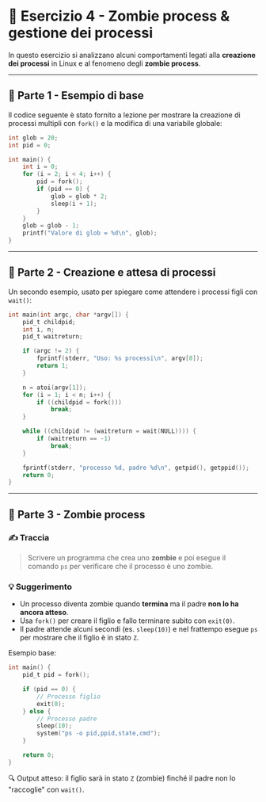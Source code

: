 # 🧟 Esercizio 4 - Zombie process & gestione dei processi

In questo esercizio si analizzano alcuni comportamenti legati alla **creazione dei processi** in Linux e al fenomeno degli **zombie process**.

---

## 🔹 Parte 1 - Esempio di base

Il codice seguente è stato fornito a lezione per mostrare la creazione di processi multipli con `fork()` e la modifica di una variabile globale:

```c
int glob = 20;
int pid = 0;

int main() {
    int i = 0;
    for (i = 2; i < 4; i++) {
        pid = fork();
        if (pid == 0) {
            glob = glob * 2;
            sleep(i + 1);
        }
    }
    glob = glob - 1;
    printf("Valore di glob = %d\n", glob);
}
```

---

## 🔹 Parte 2 - Creazione e attesa di processi

Un secondo esempio, usato per spiegare come attendere i processi figli con `wait()`:

```c
int main(int argc, char *argv[]) {
    pid_t childpid;
    int i, n;
    pid_t waitreturn;

    if (argc != 2) {
        fprintf(stderr, "Uso: %s processi\n", argv[0]);
        return 1;
    }

    n = atoi(argv[1]);
    for (i = 1; i < n; i++) {
        if ((childpid = fork()))
            break;
    }

    while ((childpid != (waitreturn = wait(NULL)))) {
        if (waitreturn == -1)
            break;
    }

    fprintf(stderr, "processo %d, padre %d\n", getpid(), getppid());
    return 0;
}
```

---

## 🧟 Parte 3 - Zombie process

### ✍️ Traccia

> Scrivere un programma che crea uno **zombie** e poi esegue il comando `ps` per verificare che il processo è uno zombie.

### 💡 Suggerimento

- Un processo diventa zombie quando **termina** ma il padre **non lo ha ancora atteso**.
- Usa `fork()` per creare il figlio e fallo terminare subito con `exit(0)`.
- Il padre attende alcuni secondi (es. `sleep(10)`) e nel frattempo esegue `ps` per mostrare che il figlio è in stato `Z`.

Esempio base:

```c
int main() {
    pid_t pid = fork();

    if (pid == 0) {
        // Processo figlio
        exit(0);
    } else {
        // Processo padre
        sleep(10);
        system("ps -o pid,ppid,state,cmd");
    }

    return 0;
}
```

🔍 Output atteso: il figlio sarà in stato `Z` (zombie) finché il padre non lo "raccoglie" con `wait()`.
